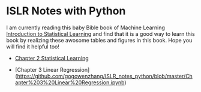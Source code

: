 # ISLR Notes with Python

I am currently reading this baby Bible book of Machine Learning [Introduction to Statistical Learning](http://www-bcf.usc.edu/~gareth/ISL/)
and find that it is a good way to learn this book by realizing these awosome tables and figures in this book. Hope you will find it helpful too!

- [Chapter 2 Statistical Learning](https://github.com/gogowenzhang/ISLR_notes_python/blob/master/Chapter%202%20Statistical%20Learning.ipynb)

- [Chapter 3 Linear Regression]
(https://github.com/gogowenzhang/ISLR_notes_python/blob/master/Chapter%203%20Linear%20Regression.ipynb)
